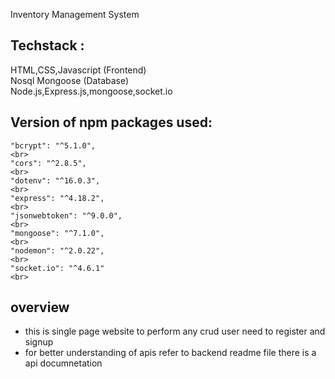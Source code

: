 
Inventory Management System


  
  <h2>Techstack : </h2>
HTML,CSS,Javascript (Frontend) <br>
Nosql Mongoose (Database) <br>
Node.js,Express.js,mongoose,socket.io
  <br>
  
  <h2>Version of npm packages used:</h2>

    "bcrypt": "^5.1.0",
    <br>
    "cors": "^2.8.5",
    <br>
    "dotenv": "^16.0.3",
    <br>
    "express": "^4.18.2",
    <br>
    "jsonwebtoken": "^9.0.0",
    <br>
    "mongoose": "^7.1.0",
    <br>
    "nodemon": "^2.0.22",
    <br>
    "socket.io": "^4.6.1"
    <br>
  


## overview 

- this is single page website to perform any crud user need to register and signup 
- for better understanding of apis refer to backend readme file there is a api documnetation
